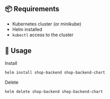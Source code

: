 ## 📦 Requirements
- Kubernetes cluster (or minikube)
- Helm installed
- `kubectl` access to the cluster


## 🚀 Usage

Install 
```bash
helm install shop-backend shop-backend-chart
```
Delete
```bash
helm delete shop-backend shop-backend-chart
```

